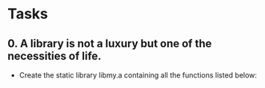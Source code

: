 # Tasks
## 0. A library is not a luxury but one of the necessities of life.
* Create the static library libmy.a containing all the functions listed below: